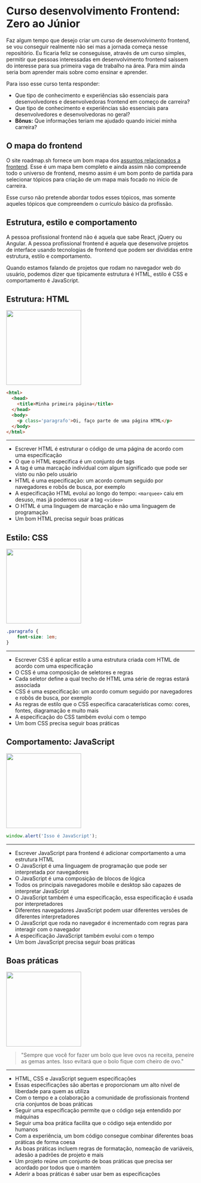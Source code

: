 # Curso desenvolvimento Frontend: Zero ao Júnior

Faz algum tempo que desejo criar um curso de desenvolvimento frontend, se vou conseguir realmente não sei mas a jornada começa nesse repositório.
Eu ficaria feliz se conseguisse, através de um curso simples, permitir que pessoas interessadas em desenvolvimento frontend saíssem do interesse para sua primeira vaga de trabalho na área. Para mim ainda seria bom aprender mais sobre como ensinar e aprender.

Para isso esse curso tenta responder:

* Que tipo de conhecimento e experiências são essenciais para desenvolvedores e desenvolvedoras frontend em começo de carreira?
* Que tipo de conhecimento e experiências são essenciais para desenvolvedores e desenvolvedoras no geral?
* **Bônus:** Que informações teriam me ajudado quando iniciei minha carreira?

## O mapa do frontend

O site roadmap.sh fornece um bom mapa dos [assuntos relacionados a frontend](https://roadmap.sh/frontend).
Esse é um mapa bem completo e ainda assim não compreende todo o universo de frontend, mesmo assim é um bom ponto de partida para selecionar tópicos para criação de um mapa mais focado no início de carreira.

Esse curso não pretende abordar todos esses tópicos, mas somente aqueles tópicos que compreendem o currículo básico da profissão.

## Estrutura, estilo e comportamento

A pessoa profissional frontend não é aquela que sabe React, jQuery ou Angular. 
A pessoa profissional frontend é aquela que desenvolve projetos de interface usando tecnologias de frontend que podem ser divididas entre estrutura, estilo e comportamento.

Quando estamos falando de projetos que rodam no navegador web do usuário, podemos dizer que tipicamente estrutura é HTML, estilo é CSS e comportamento é JavaScript.

## Estrutura: HTML
<img src="https://openclipart.org/image/400px/175132" width="200">

```HTML
<html>
  <head>
    <title>Minha primeira página</title>
  </head>
  <body>
    <p class='paragrafo'>Oi, faço parte de uma página HTML</p>
  </body>
</html>
```

---

* Escrever HTML é estruturar o código de uma página de acordo com uma especificação
* O que o HTML especifica é um conjunto de tags
* A tag é uma marcação individual com algum significado que pode ser visto ou não pelo usuário
* HTML é uma especificação: um acordo comum seguido por navegadores e robôs de busca, por exemplo
* A especificação HTML evolui ao longo do tempo: `<marquee>` caiu em desuso, mas já podemos usar a tag `<video>`
* O HTML é uma linguagem de marcação e não uma linguagem de programação
* Um bom HTML precisa seguir boas práticas

## Estilo: CSS
<img src="https://openclipart.org/image/400px/174634" width="200">

```CSS
.paragrafo {
    font-size: 1em;	
}
```

---

* Escrever CSS é aplicar estilo a uma estrutura criada com HTML de acordo com uma especificação
* O CSS é uma composição de seletores e regras
* Cada seletor define a qual trecho de HTML uma série de regras estará associada
* CSS é uma especificação: um acordo comum seguido por navegadores e robôs de busca, por exemplo
* As regras de estilo que o CSS especifica caracaterísticas como: cores, fontes, diagramação e muito mais
* A especificação do CSS também evolui com o tempo
* Um bom CSS precisa seguir boas práticas

## Comportamento: JavaScript
<img src="https://openclipart.org/image/400px/174987" width="200">

```JavaScript
window.alert('Isso é JavaScript');
```
---

* Escrever JavaScript para frontend é adicionar comportamento a uma estrutura HTML
* O JavaScript é uma linguagem de programação que pode ser interpretada por navegadores
* O JavaScript é uma composição de blocos de lógica
* Todos os principais navegadores mobile e desktop são capazes de interpretar JavaScript
* O JavaScript também é uma especificação, essa especificação é usada por interpretadores
* Diferentes navegadores JavaScript podem usar diferentes versões de diferentes interpretadores
* O JavaScript que roda no navegador é incrementado com regras para interagir com o navegador
* A especificação JavaScript também evolui com o tempo
* Um bom JavaScript precisa seguir boas práticas

## Boas práticas

<img src="https://openclipart.org/image/400px/174110" width="200">

> "Sempre que você for fazer um bolo que leve ovos na receita, peneire as gemas antes. Isso evitará que o bolo fique com cheiro de ovo."

---

* HTML, CSS e JavaScript seguem especificações
* Essas especificações são abertas e proporcionam um alto nível de liberdade para quem as utiliza
* Com o tempo e a colaboração a comunidade de profissionais frontend cria conjuntos de boas práticas
* Seguir uma especificação permite que o código seja entendido por máquinas
* Seguir uma boa prática facilita que o código seja entendido por humanos
* Com a experiência, um bom código consegue combinar diferentes boas práticas de forma coesa
* As boas práticas incluem regras de formatação, nomeação de variáveis, adesão a padrões de projeto e mais
* Um projeto reúne um conjunto de boas práticas que precisa ser acordado por todos que o mantém
* Aderir a boas práticas é saber usar bem as especificações
